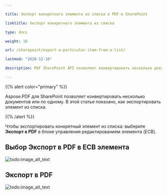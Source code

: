 ```yaml
---

title: Экспорт конкретного элемента из списка в PDF в SharePoint

linktitle: Экспорт конкретного элемента из списка

type: docs

weight: 10

url: /sharepoint/export-a-particular-item-from-a-list/

lastmod: "2020-12-16"

description: PDF SharePoint API позволяет конвертировать несколько документов или по одному в PDF, как показано в этой статье.

---
```


{{% alert color="primary" %}}

Aspose.PDF для SharePoint позволяет конвертировать несколько документов или по одному. В этой статье показано, как экспортировать элемент из списка.

{{% /alert %}}

Чтобы экспортировать конкретный элемент из списка: выберите **Экспорт в PDF** в блоке управления редактированием элемента (ECB).

## **Выбор Экспорт в PDF в ECB элемента**

![todo:image_alt_text](export-a-particular-item-from-a-list_1.png)

## **Экспорт в PDF**

![todo:image_alt_text](export-a-particular-item-from-a-list_2.png)